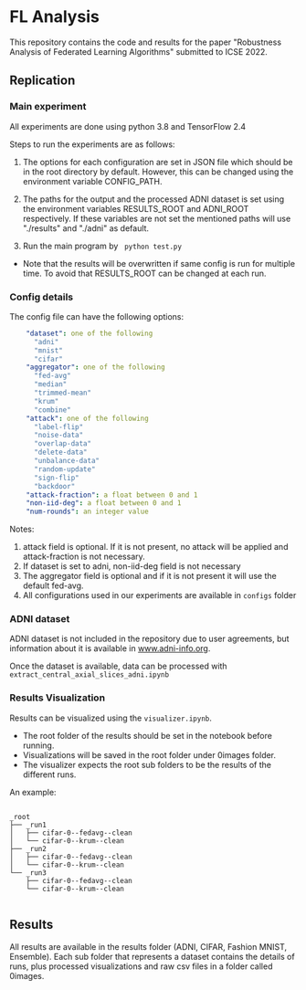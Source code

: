 # FL Analysis 

This repository contains the code and results for the paper "Robustness Analysis of Federated Learning Algorithms" submitted to ICSE 2022.

## Replication

### Main experiment
All experiments are done using python 3.8 and TensorFlow 2.4

Steps to run the experiments are as follows:

1. The options for each configuration are set in JSON file which should be in the root directory by default. 
   However, this can be changed using the environment variable CONFIG_PATH.
   
2. The paths for the output and the processed ADNI dataset is set using the environment variables RESULTS_ROOT and ADNI_ROOT respectively.
   If these variables are not set the mentioned paths will use "./results" and "./adni" as default.
   
3. Run the main program by ``` python test.py```

* Note that the results will be overwritten if same config is run for multiple time. To avoid that RESULTS_ROOT can be changed at each run.

### Config details

The config file can have the following options: 

```yaml
    "dataset": one of the following 
      "adni"
      "mnist"
      "cifar"
    "aggregator": one of the following 
      "fed-avg"
      "median"
      "trimmed-mean"
      "krum"
      "combine"
    "attack": one of the following
      "label-flip"
      "noise-data"
      "overlap-data"
      "delete-data"
      "unbalance-data"
      "random-update"
      "sign-flip"
      "backdoor"
    "attack-fraction": a float between 0 and 1
    "non-iid-deg": a float between 0 and 1
    "num-rounds": an integer value
```

Notes:
1. attack field is optional. If it is not present, no attack will be applied and attack-fraction is not necessary.
2. If dataset is set to adni, non-iid-deg field is not necessary
3. The aggregator field is optional and if it is not present it will use the default fed-avg.
4. All configurations used in our experiments are available in `configs` folder

### ADNI dataset

ADNI dataset is not included in the repository due to user agreements, but information about it is available in www.adni-info.org.

Once the dataset is available, data can be processed with `extract_central_axial_slices_adni.ipynb`

### Results Visualization

Results can be visualized using the `visualizer.ipynb`.

* The root folder of the results should be set in the notebook before running.
* Visualizations will be saved in the root folder under 0images folder.
* The visualizer expects the root sub folders to be the results of the different runs.

An example:

```

_root
├── _run1
│   ├── cifar-0--fedavg--clean
│   └── cifar-0--krum--clean
├── _run2
│   ├── cifar-0--fedavg--clean
│   └── cifar-0--krum--clean
└── _run3
    ├── cifar-0--fedavg--clean
    └── cifar-0--krum--clean


```

## Results 

All results are available in the results folder (ADNI, CIFAR, Fashion MNIST, Ensemble).
Each sub folder that represents a dataset contains the details of runs, plus processed visualizations and raw csv files in a folder called 0images.
